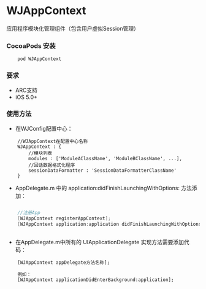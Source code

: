 # WJAppContext

 应用程序模块化管理组件（包含用户虚拟Session管理）

### CocoaPods 安装

```
	pod WJAppContext	
```

### 要求
* ARC支持
* iOS 5.0+

### 使用方法

* 在WJConfig配置中心：

```
	//WJAppContext在配置中心名称
	WJAppContext : {
		//模块列表
		modules : ['ModuleAClassName', 'ModuleBClassName', ...],
		//回话数据格式化程序
		sessionDataFormatter : 'SessionDataFormatterClassName'
	}

```


* AppDelegate.m 中的 application:didFinishLaunchingWithOptions: 方法添加：

```objective-c

    //注册App
	[WJAppContext registerAppContext];
	[WJAppContext application:application didFinishLaunchingWithOptions:launchingOptions];
	
```


* 在AppDelegate.m中所有的 UIApplicationDelegate 实现方法需要添加代码：

```
	[WJAppContext appDelegate方法名称];
	
	例如：
	[WJAppContext applicationDidEnterBackground:application];
	
```
